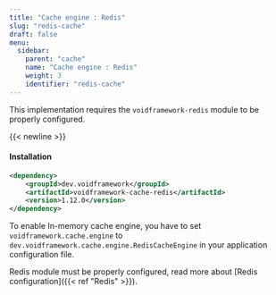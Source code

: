 ```yaml
---
title: "Cache engine : Redis"
slug: "redis-cache"
draft: false
menu:
  sidebar:
    parent: "cache"
    name: "Cache engine : Redis"
    weight: 3
    identifier: "redis-cache"
---
```


This implementation requires the `voidframework-redis` module to be properly configured.


{{< newline >}}
#### Installation
```xml
<dependency>
    <groupId>dev.voidframework</groupId>
    <artifactId>voidframework-cache-redis</artifactId>
    <version>1.12.0</version>
</dependency>
```

To enable In-memory cache engine, you have to set `voidframework.cache.engine` to `dev.voidframework.cache.engine.RedisCacheEngine` in your application configuration file.


Redis module must be properly configured, read more about [Redis configuration]({{< ref "Redis" >}}).
